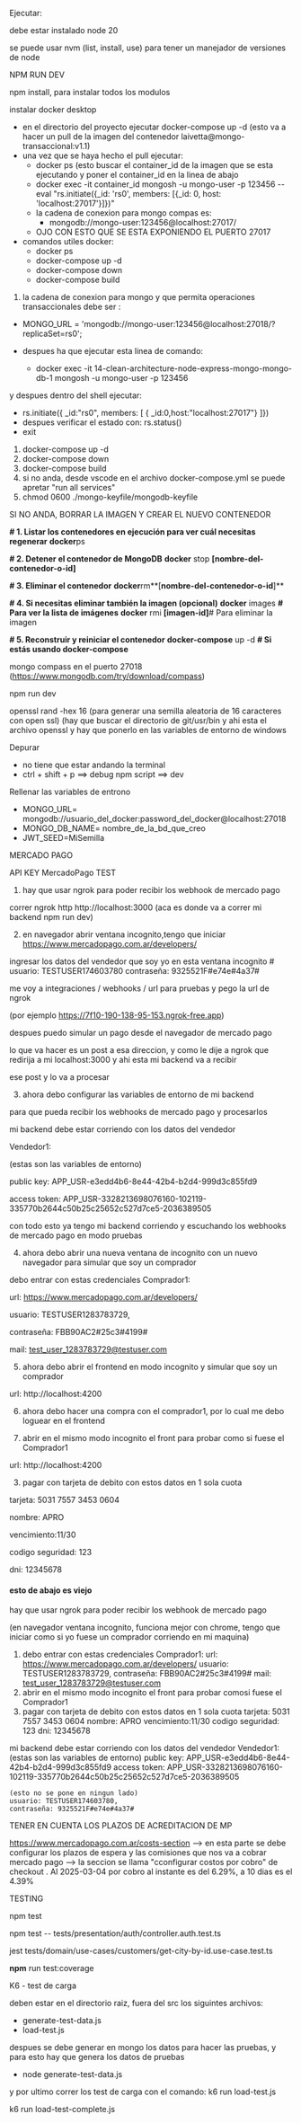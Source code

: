 Ejecutar:

debe estar instalado node 20

se puede usar nvm (list, install, use) para tener un manejador de versiones de node

NPM RUN DEV

npm install, para instalar todos los modulos

instalar docker desktop

* en el directorio del proyecto ejecutar docker-compose up -d (esto va  a hacer un pull de la imagen del contenedor laivetta@mongo-transaccional:v1.1)
* una vez que se haya hecho el pull ejecutar:
  * docker ps (esto buscar el container_id de la imagen que se esta ejecutando y poner el container_id en la linea de abajo
  * docker exec -it  container_id mongosh -u mongo-user -p 123456 --eval "rs.initiate({_id: 'rs0', members: [{_id: 0, host: 'localhost:27017'}]})"
  * la cadena de conexion para mongo compas es:
    * mongodb://mongo-user:123456@localhost:27017/
  * OJO CON ESTO QUE SE ESTA EXPONIENDO EL PUERTO 27017
* comandos utiles docker:
  * docker ps
  * docker-compose up -d
  * docker-compose down
  * docker-compose build

1. la cadena de conexion para mongo y que permita operaciones transaccionales debe ser :

* MONGO_URL = 'mongodb://mongo-user:123456@localhost:27018/?replicaSet=rs0';
* despues ha que ejecutar esta linea de comando:

  * docker exec -it 14-clean-architecture-node-express-mongo-mongo-db-1 mongosh -u mongo-user -p 123456

y despues dentro del shell ejecutar:

* rs.initiate({  _id:"rs0",  members: [  { _id:0,host:"localhost:27017"} ]})
* despues verificar el estado con: rs.status()
* exit

1. docker-compose up -d
2. docker-compose down
3. docker-compose build
4. si no anda, desde vscode en el archivo docker-compose.yml se puede apretar  "run all services"
5. chmod 0600 ./mongo-keyfile/mongodb-keyfile

SI NO ANDA, BORRAR LA IMAGEN Y CREAR EL NUEVO CONTENEDOR

**# 1. Listar los contenedores en ejecución para ver cuál necesitas regenerar**
**docker**ps

**# 2. Detener el contenedor de MongoDB**
**docker** stop **[**nombre-del-contenedor-o-id**]**

**# 3. Eliminar el contenedor**
**docker**rm**[**nombre-del-contenedor-o-id**]**

**# 4. Si necesitas eliminar también la imagen (opcional)**
**docker** images           **# Para ver la lista de imágenes**
**docker** rmi **[**imagen-id**]**# Para eliminar la imagen

**# 5. Reconstruir y reiniciar el contenedor**
**docker-compose** up -d    **# Si estás usando docker-compose**

mongo compass en el puerto 27018 (https://www.mongodb.com/try/download/compass)

npm run dev

openssl rand -hex 16 (para generar una semilla aleatoria de 16 caracteres con open ssl) (hay que buscar el directorio de git/usr/bin y ahi esta el archivo openssl y hay que ponerlo en las variables de entorno de windows

Depurar

* no tiene que estar andando la terminal
* ctrl + shift + p  ==> debug npm script  ==> dev

Rellenar las variables de entrono

* MONGO_URL= mongodb://usuario_del_docker:password_del_docker@localhost:27018
* MONGO_DB_NAME= nombre_de_la_bd_que_creo
* JWT_SEED=MiSemilla





MERCADO PAGO



API KEY MercadoPago TEST

1) hay que usar ngrok para poder recibir los webhook de mercado pago

correr ngrok http http://localhost:3000   (aca es donde va a correr mi backend npm run dev)

2) en navegador abrir ventana incognito,tengo que iniciar https://www.mercadopago.com.ar/developers/

ingresar los datos del vendedor que soy yo en esta ventana incognito # usuario: TESTUSER174603780 contraseña: 9325521F#e74e#4a37#

me voy a integraciones / webhooks / url para pruebas y pego la url de ngrok

(por ejemplo https://7f10-190-138-95-153.ngrok-free.app)

despues puedo simular un pago desde el navegador de mercado pago

lo que va hacer es un post a esa direccion, y como le dije a ngrok que redirija a mi localhost:3000 y ahi esta mi backend va a recibir

ese post y lo va a procesar

3) ahora debo configurar las variables de entorno de mi backend

para que pueda recibir los webhooks de mercado pago y procesarlos

mi backend debe estar corriendo con los datos del vendedor

Vendedor1:

(estas son las variables de entorno)

public key: APP_USR-e3edd4b6-8e44-42b4-b2d4-999d3c855fd9

access token: APP_USR-3328213698076160-102119-335770b2644c50b25c25652c527d7ce5-2036389505

con todo esto ya tengo mi backend corriendo y escuchando los webhooks de mercado pago en modo pruebas

4) ahora debo abrir una nueva ventana de incognito con un nuevo navegador para simular que soy un comprador

debo entrar con estas credenciales Comprador1:

url: https://www.mercadopago.com.ar/developers/

usuario: TESTUSER1283783729,

contraseña: FBB90AC2#25c3#4199#

mail: test_user_1283783729@testuser.com

5) ahora debo abrir el frontend en modo incognito y simular que soy un comprador

url: http://localhost:4200

6) ahora debo hacer una compra con el comprador1, por lo cual me debo loguear en el frontend

2) abrir en el mismo modo incognito el front para probar como si fuese el Comprador1

url: http://localhost:4200

3) pagar con tarjeta de debito con estos datos en 1 sola cuota

tarjeta: 5031 7557 3453 0604

nombre: APRO

vencimiento:11/30

codigo seguridad: 123

dni: 12345678




#### esto de abajo es viejo

hay que usar ngrok para poder recibir los webhook de mercado pago

(en navegador ventana incognito, funciona mejor con chrome, tengo que iniciar como si yo fuese un comprador corriendo en mi maquina)

1) debo entrar con estas credenciales Comprador1:
   url: https://www.mercadopago.com.ar/developers/
   usuario: TESTUSER1283783729,
   contraseña: FBB90AC2#25c3#4199#
   mail: test_user_1283783729@testuser.com
2) abrir en el mismo modo incognito el front para probar comosi fuese el Comprador1
3) pagar con tarjeta de debito con estos datos en 1 sola cuota
   tarjeta: 5031 7557 3453 0604
   nombre: APRO
   vencimiento:11/30
   codigo seguridad: 123
   dni: 12345678

mi backend debe estar corriendo con los datos del vendedor
Vendedor1:
	(estas son las variables de entorno)
	public key: APP_USR-e3edd4b6-8e44-42b4-b2d4-999d3c855fd9
	access token: APP_USR-3328213698076160-102119-335770b2644c50b25c25652c527d7ce5-2036389505

    (esto no se pone en ningun lado)
	usuario: TESTUSER174603780,
	contraseña: 9325521F#e74e#4a37#

TENER EN CUENTA LOS PLAZOS DE ACREDITACION DE MP

https://www.mercadopago.com.ar/costs-section  --> en esta parte se debe configurar los plazos de espera y las comisiones que nos va a cobrar mercado pago --> la seccion se llama "cconfigurar costos por cobro" de checkout . Al 2025-03-04 por cobro al instante es del 6.29%, a 10 dias es el 4.39%







TESTING

npm test

npm test -- tests/presentation/auth/controller.auth.test.ts

jest tests/domain/use-cases/customers/get-city-by-id.use-case.test.ts

**npm** run test:coverage

K6 - test de carga

deben estar en el directorio raiz, fuera del src los siguintes archivos:

* generate-test-data.js
* load-test.js

despues se debe generar en mongo los datos para hacer las pruebas, y para esto hay que genera los datos de pruebas

* node generate-test-data.js

y por ultimo correr los test de carga con el comando: k6 run load-test.js

k6 run load-test-complete.js
